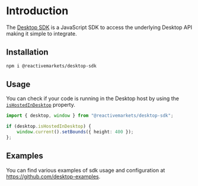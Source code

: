 # Introduction

The [Desktop SDK](https://www.npmjs.com/package/@reactivemarkets/desktop-sdk) is a JavaScript SDK to access the underlying Desktop API making it simple to integrate.

## Installation

```bash
npm i @reactivemarkets/desktop-sdk
```

## Usage

You can check if your code is running in the Desktop host by using the [`isHostedInDesktop`](/sdk/desktop/#ishostedindesktop) property.

```ts
import { desktop, window } from "@reactivemarkets/desktop-sdk";

if (desktop.isHostedInDesktop) {
    window.current().setBounds({ height: 400 });
};
```

## Examples

You can find various examples of sdk usage and configuration at <https://github.com/desktop-examples>.
